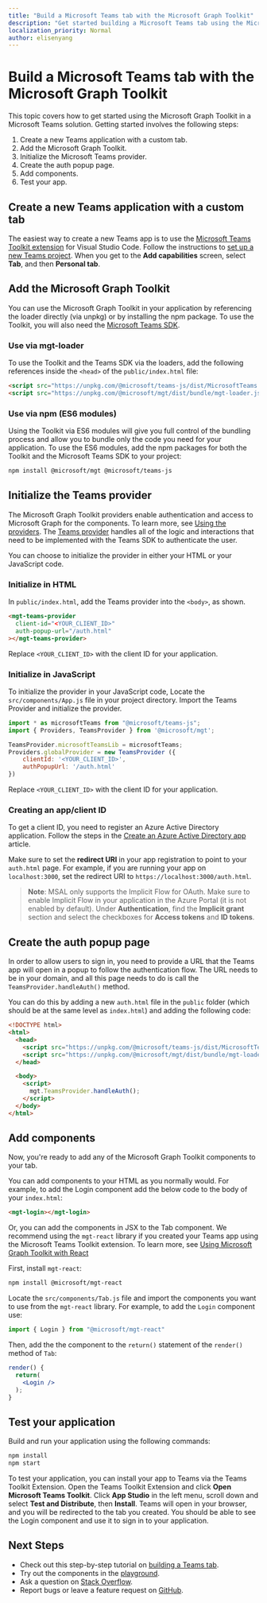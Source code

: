 ```yaml
---
title: "Build a Microsoft Teams tab with the Microsoft Graph Toolkit"
description: "Get started building a Microsoft Teams tab using the Microsoft Graph Toolkit."
localization_priority: Normal
author: elisenyang
---
```


# Build a Microsoft Teams tab with the Microsoft Graph Toolkit

This topic covers how to get started using the Microsoft Graph Toolkit in a Microsoft Teams solution. Getting started involves the following steps:

1. Create a new Teams application with a custom tab.
2. Add the Microsoft Graph Toolkit.
3. Initialize the Microsoft Teams provider.
4. Create the auth popup page.
5. Add components.
6. Test your app.

## Create a new Teams application with a custom tab

The easiest way to create a new Teams app is to use the [Microsoft Teams Toolkit extension](https://marketplace.visualstudio.com/items?itemName=TeamsDevApp.ms-teams-vscode-extension) for Visual Studio Code. Follow the instructions to [set up a new Teams project](/microsoftteams/platform/toolkit/visual-studio-code-overview#set-up-a-new-teams-project). When you get to the **Add capabilities** screen, select **Tab**, and then **Personal tab**.

## Add the Microsoft Graph Toolkit

You can use the Microsoft Graph Toolkit in your application by referencing the loader directly (via unpkg) or by installing the npm package. To use the Toolkit, you will also need the [Microsoft Teams SDK](/javascript/api/overview/msteams-client?view=msteams-client-js-latest).

### Use via mgt-loader
To use the Toolkit and the Teams SDK via the loaders, add the following references inside the `<head>` of the `public/index.html` file:

```html
<script src="https://unpkg.com/@microsoft/teams-js/dist/MicrosoftTeams.min.js" crossorigin="anonymous"></script>
<script src="https://unpkg.com/@microsoft/mgt/dist/bundle/mgt-loader.js"></script>
```

### Use via npm (ES6 modules)
Using the Toolkit via ES6 modules will give you full control of the bundling process and allow you to bundle only the code you need for your application. To use the ES6 modules, add the npm packages for both the Toolkit and the Microsoft Teams SDK to your project:

```bash
npm install @microsoft/mgt @microsoft/teams-js
```

## Initialize the Teams provider

The Microsoft Graph Toolkit providers enable authentication and access to Microsoft Graph for the components. To learn more, see [Using the providers](../providers/providers.md). The [Teams provider](../providers/teams.md) handles all of the logic and interactions that need to be implemented with the Teams SDK to authenticate the user.

You can choose to initialize the provider in either your HTML or your JavaScript code. 

### Initialize in HTML

In `public/index.html`, add the Teams provider into the `<body>`, as shown.

```html
<mgt-teams-provider
  client-id="<YOUR_CLIENT_ID>"
  auth-popup-url="/auth.html"
></mgt-teams-provider>
```

Replace `<YOUR_CLIENT_ID>` with the client ID for your application. 

### Initialize in JavaScript

To initialize the provider in your JavaScript code, Locate the `src/components/App.js` file in your project directory. Import the Teams Provider and initialize the provider.

```js
import * as microsoftTeams from "@microsoft/teams-js";
import { Providers, TeamsProvider } from '@microsoft/mgt';

TeamsProvider.microsoftTeamsLib = microsoftTeams;
Providers.globalProvider = new TeamsProvider ({
    clientId: '<YOUR_CLIENT_ID>',
    authPopupUrl: '/auth.html'
})
```
Replace `<YOUR_CLIENT_ID>` with the client ID for your application.

### Creating an app/client ID

To get a client ID, you need to register an Azure Active Directory application. Follow the steps in the [Create an Azure Active Directory app](./add-aad-app-registration.md) article.

Make sure to set the **redirect URI** in your app registration to point to your `auth.html` page. For example, if you are running your app on `localhost:3000`, set the redirect URI to `https://localhost:3000/auth.html`.

>**Note**: MSAL only supports the Implicit Flow for OAuth. Make sure to enable Implicit Flow in your application in the Azure Portal (it is not enabled by default). Under **Authentication**, find the **Implicit grant** section and select the checkboxes for **Access tokens** and **ID tokens**. 

## Create the auth popup page

In order to allow users to sign in, you need to provide a URL that the Teams app will open in a popup to follow the authentication flow. The URL needs to be in your domain, and all this page needs to do is call the `TeamsProvider.handleAuth()` method.

You can do this by adding a new `auth.html` file in the `public` folder (which should be at the same level as `index.html`) and adding the following code: 

```html
<!DOCTYPE html>
<html>
  <head>
    <script src="https://unpkg.com/@microsoft/teams-js/dist/MicrosoftTeams.min.js" crossorigin="anonymous"></script>
    <script src="https://unpkg.com/@microsoft/mgt/dist/bundle/mgt-loader.js"></script>
  </head>

  <body>
    <script>
      mgt.TeamsProvider.handleAuth();
    </script>
  </body>
</html>
```

## Add components

Now, you're ready to add any of the Microsoft Graph Toolkit components to your tab. 

You can add components to your HTML as you normally would. For example, to add the Login component add the below code to the body of your `index.html`:

```html
<mgt-login></mgt-login>
```

Or, you can add the components in JSX to the Tab component. We recommend using the `mgt-react` library if you created your Teams app using the Microsoft Teams Toolkit extension. To learn more, see [Using Microsoft Graph Toolkit with React](./use-toolkit-with-react.md)

First, install `mgt-react`:

```bash
npm install @microsoft/mgt-react
```

Locate the `src/components/Tab.js` file and import the components you want to use from the `mgt-react` library. For example, to add the `Login` component use:

```js
import { Login } from "@microsoft/mgt-react"
```

Then, add the the component to the `return()` statement of the `render()` method of `Tab`:

```jsx
render() {
  return(
    <Login />
  );
}
```

## Test your application

Build and run your application using the following commands:
```bash
npm install
npm start
```

To test your application, you can install your app to Teams via the Teams Toolkit Extension. Open the Teams Toolkit Extension and click **Open Microsoft Teams Toolkit**. Click **App Studio** in the left menu, scroll down and select **Test and Distribute**, then **Install**. Teams will open in your browser, and you will be redirected to the tab you created. You should be able to see the Login component and use it to sign in to your application.

## Next Steps
- Check out this step-by-step tutorial on [building a Teams tab](https://developer.microsoft.com/graph/blogs/a-lap-around-microsoft-graph-toolkit-day-10-microsoft-graph-toolkit-teams-provider/).
- Try out the components in the [playground](https://mgt.dev).
- Ask a question on [Stack Overflow](https://aka.ms/mgt-question).
- Report bugs or leave a feature request on [GitHub](https://aka.ms/mgt).
